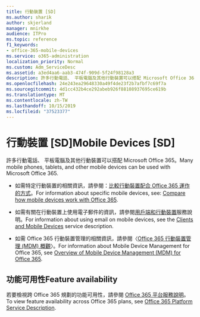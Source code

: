 ```yaml
---
title: 行動裝置 [SD]
ms.author: sharik
author: skjerland
manager: mnirkhe
audience: ITPro
ms.topic: reference
f1_keywords:
- office-365-mobile-devices
ms.service: o365-administration
localization_priority: Normal
ms.custom: Adm_ServiceDesc
ms.assetid: a3ed4aa6-aab3-474f-909d-5f24f98128a3
description: 許多行動電話、 平板電腦及其他行動裝置可以搭配 Microsoft Office 365。
ms.openlocfilehash: 24e243ea29648330a49f4de23f2b7afbf7c69f7a
ms.sourcegitcommit: 4d1cc432b4ce292abeb926f88108937695ce619b
ms.translationtype: MT
ms.contentlocale: zh-TW
ms.lasthandoff: 10/15/2019
ms.locfileid: "37523377"
---
```

# <a name="mobile-devices-sd"></a><span data-ttu-id="b8edc-103">行動裝置 [SD]</span><span class="sxs-lookup"><span data-stu-id="b8edc-103">Mobile Devices [SD]</span></span>

<span data-ttu-id="b8edc-104">許多行動電話、 平板電腦及其他行動裝置可以搭配 Microsoft Office 365。</span><span class="sxs-lookup"><span data-stu-id="b8edc-104">Many mobile phones, tablets, and other mobile devices can be used with Microsoft Office 365.</span></span> 
  
- <span data-ttu-id="b8edc-105">如需特定行動裝置的相關資訊，請參閱：[比較行動裝置配合 Office 365 運作的方式](https://go.microsoft.com/fwlink/p/?LinkId=282337)。</span><span class="sxs-lookup"><span data-stu-id="b8edc-105">For information about specific mobile devices, see: [Compare how mobile devices work with Office 365](https://go.microsoft.com/fwlink/p/?LinkId=282337).</span></span>
    
- <span data-ttu-id="b8edc-106">如需有關在行動裝置上使用電子郵件的資訊，請參閱[用戶端和行動裝置](../exchange-online-service-description/clients-and-mobile-devices.md)服務說明。</span><span class="sxs-lookup"><span data-stu-id="b8edc-106">For information about using email on mobile devices, see the [Clients and Mobile Devices](../exchange-online-service-description/clients-and-mobile-devices.md) service description.</span></span> 
    
- <span data-ttu-id="b8edc-107">如需 Office 365 行動裝置管理的相關資訊，請參閱〈[Office 365 行動裝置管理 (MDM) 概觀](https://go.microsoft.com/fwlink/?linkid=808602)〉。</span><span class="sxs-lookup"><span data-stu-id="b8edc-107">For information about Mobile Device Management for Office 365, see [Overview of Mobile Device Management (MDM) for Office 365](https://go.microsoft.com/fwlink/?linkid=808602).</span></span>
    
## <a name="feature-availability"></a><span data-ttu-id="b8edc-108">功能可用性</span><span class="sxs-lookup"><span data-stu-id="b8edc-108">Feature availability</span></span>

<span data-ttu-id="b8edc-109">若要檢視跨 Office 365 規劃的功能可用性，請參閱 [Office 365 平台服務說明](office-365-platform-service-description.md)。</span><span class="sxs-lookup"><span data-stu-id="b8edc-109">To view feature availability across Office 365 plans, see [Office 365 Platform Service Description](office-365-platform-service-description.md).</span></span>
  

